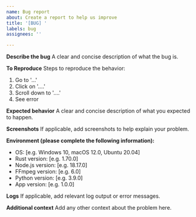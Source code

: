 ```yaml
---
name: Bug report
about: Create a report to help us improve
title: '[BUG] '
labels: bug
assignees: ''

---
```


**Describe the bug**
A clear and concise description of what the bug is.

**To Reproduce**
Steps to reproduce the behavior:
1. Go to '...'
2. Click on '....'
3. Scroll down to '....'
4. See error

**Expected behavior**
A clear and concise description of what you expected to happen.

**Screenshots**
If applicable, add screenshots to help explain your problem.

**Environment (please complete the following information):**
 - OS: [e.g. Windows 10, macOS 12.0, Ubuntu 20.04]
 - Rust version: [e.g. 1.70.0]
 - Node.js version: [e.g. 18.17.0]
 - FFmpeg version: [e.g. 6.0]
 - Python version: [e.g. 3.9.0]
 - App version: [e.g. 1.0.0]

**Logs**
If applicable, add relevant log output or error messages.

**Additional context**
Add any other context about the problem here.
